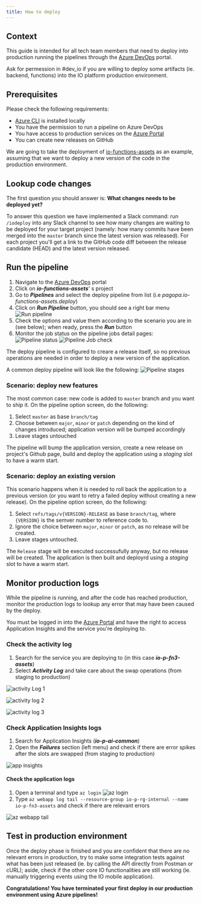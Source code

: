```yaml
---
title: How to deploy
---
```


## Context

This guide is intended for all tech team members that need to deploy into production
running the pipelines through the [Azure DevOps](https://dev.azure.com/pagopa-io/) portal.

Ask for permession in #dev_io if you are willing to deploy some artifacts
(ie. backend, functions) into the IO platform production environment.

## Prerequisites

Please check the following requirements:

- [Azure CLI](https://docs.microsoft.com/it-it/cli/azure/install-azure-cli) is installed locally
- You have the permission to run a pipeline on Azure DevOps
- You have access to production services on the [Azure Portal](https://portal.azure.com/#home)
- You can create new releases on GitHub

We are going to take the deployment of [io-functions-assets](https://github.com/pagopa/io-functions-assets)
as an example, assuming that we want to deploy a new version of the code in the production environment.

## Lookup code changes

The first question you should answer is: **What changes needs to be deployed yet?**

To answer this question we have implemented a Slack command:
run `/iodeploy` into any Slack channel to see how many changes are waiting to be deployed for your target project
(namely: how many commits have been merged into the `master` branch since the latest version was released).
For each project you'll get a link to the GitHub code diff between the release candidate (HEAD)
and the latest version released.

## Run the pipeline

1. Navigate to the [Azure DevOps](https://dev.azure.com/pagopa-io/) portal
1. Click on **_io-functions-assets_**' s project
1. Go to **_Pipelines_** and select the deploy pipeline from list (i.e _pagopa.io-functions-assets.deploy_)
1. Click on **_Run Pipeline_** button, you should see a right bar menu ![Run pipeline](../../static/img/run_pipeline.png)
1. Check the options and value them according to the scenario you are in (see below); when ready, press the **_Run_** button
1. Monitor the job status on the pipeline jobs detail pages: ![Pipeline status](../../static/img/pipeline_status.png) ![Pipeline Job check](../../static/img/Pipeline_status_check.png)

The deploy pipeline is configured to creare a release itself, so no previous operations are needed in order to deploy a new version of the application.

A common deploy pipeline will look like the following:
![Pipeline stages](../../static/img/pipeline_stages_new_release.png)

### Scenario: deploy new features

The most common case: new code is added to `master` branch and you want to ship it. On the pipeline option screen, do the following:
1. Select `master` as base `branch/tag`
1. Choose between `major`, `minor` or `patch` depending on the kind of changes introduced; application version will be bumped accordingly 
1. Leave stages untouched

The pipeline will bump the application version, create a new release on project's Github page, build and deploy the application using a _staging_ slot to have a warm start.

### Scenario: deploy an existing version

This scenario happens when it is needed to roll back the application to a previous version (or you want to retry a failed deploy without creating a new release). On the pipeline option screen, do the following:
1. Select `refs/tags/v{VERSION}-RELEASE` as base `branch/tag`, where `{VERSION}` is the semver number to reference code to.
1. Ignore the choice between `major`, `minor` or `patch`, as no release will be created.
1. Leave stages untouched.

The `Release` stage will be executed successufully anyway, but no release will be created. The application is then built and deployrd using a _staging_ slot to have a warm start.

## Monitor production logs

While the pipeline is running, and after the code has reached production,
monitor the production logs to lookup any error that may have been caused by the deploy.

You must be logged in into the [Azure Portal](https://portal.azure.com/#home)
and have the right to access Application Insights and the service you're deploying to.

### Check the activity log

1. Search for the service you are deploying to (in this case **_io-p-fn3-assets_**)
1. Select **_Activity Log_** and take care about the swap operations (from staging to production)

![activity Log 1](../../static/img/activity_log1.png)

![activity log 2](../../static/img/activity_log2.png)

![activity log 3](../../static/img/activity_log3.png)

### Check Application Insights logs

1. Search for Application Insights (**_io-p-ai-common_**)
1. Open the **_Failures_** section (left menu) and check if there are error spikes after the slots are swapped (from staging to production)

![app insights](../../static/img/app_insights.png)

#### Check the application logs

1. Open a terminal and type `az login` ![az login](../../static/img/az-login.png)
1. Type `az webapp log tail --resource-group io-p-rg-internal --name io-p-fn3-assets` and check if there are relevant errors

![az webapp tail](../../static/img/az-log-tail.png)

## Test in production environment

Once the deploy phase is finished and you are confident that there are no relevant errors in production,
try to make some integration tests against what has been just released (ie. by calling the API directly from Postman or cURL);
aside, check if the other core IO functionalities are still working (ie. manually triggering events using the IO mobile application).

**Congratulations! You have terminated your first deploy in our production environment using Azure pipelines!**
